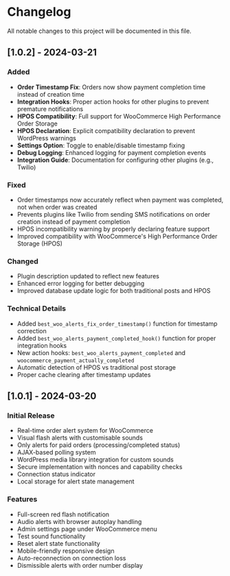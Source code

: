 # Changelog

All notable changes to this project will be documented in this file.

## [1.0.2] - 2024-03-21

### Added
- **Order Timestamp Fix**: Orders now show payment completion time instead of creation time
- **Integration Hooks**: Proper action hooks for other plugins to prevent premature notifications
- **HPOS Compatibility**: Full support for WooCommerce High Performance Order Storage
- **HPOS Declaration**: Explicit compatibility declaration to prevent WordPress warnings
- **Settings Option**: Toggle to enable/disable timestamp fixing
- **Debug Logging**: Enhanced logging for payment completion events
- **Integration Guide**: Documentation for configuring other plugins (e.g., Twilio)

### Fixed
- Order timestamps now accurately reflect when payment was completed, not when order was created
- Prevents plugins like Twilio from sending SMS notifications on order creation instead of payment completion
- HPOS incompatibility warning by properly declaring feature support
- Improved compatibility with WooCommerce's High Performance Order Storage (HPOS)

### Changed
- Plugin description updated to reflect new features
- Enhanced error logging for better debugging
- Improved database update logic for both traditional posts and HPOS

### Technical Details
- Added `best_woo_alerts_fix_order_timestamp()` function for timestamp correction
- Added `best_woo_alerts_payment_completed_hook()` function for proper integration hooks
- New action hooks: `best_woo_alerts_payment_completed` and `woocommerce_payment_actually_completed`
- Automatic detection of HPOS vs traditional post storage
- Proper cache clearing after timestamp updates

## [1.0.1] - 2024-03-20

### Initial Release
- Real-time order alert system for WooCommerce
- Visual flash alerts with customisable sounds
- Only alerts for paid orders (processing/completed status)
- AJAX-based polling system
- WordPress media library integration for custom sounds
- Secure implementation with nonces and capability checks
- Connection status indicator
- Local storage for alert state management

### Features
- Full-screen red flash notification
- Audio alerts with browser autoplay handling
- Admin settings page under WooCommerce menu
- Test sound functionality
- Reset alert state functionality
- Mobile-friendly responsive design
- Auto-reconnection on connection loss
- Dismissible alerts with order number display 